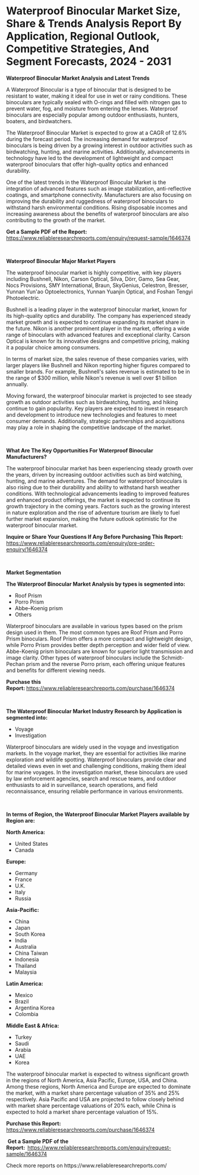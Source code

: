 <p><h1>Waterproof Binocular Market Size, Share & Trends Analysis Report By Application, Regional Outlook, Competitive Strategies, And Segment Forecasts, 2024 - 2031</h1></p><p><strong>Waterproof Binocular Market Analysis and Latest Trends</strong></p>
<p><p>A Waterproof Binocular is a type of binocular that is designed to be resistant to water, making it ideal for use in wet or rainy conditions. These binoculars are typically sealed with O-rings and filled with nitrogen gas to prevent water, fog, and moisture from entering the lenses. Waterproof binoculars are especially popular among outdoor enthusiasts, hunters, boaters, and birdwatchers.</p><p>The Waterproof Binocular Market is expected to grow at a CAGR of 12.6% during the forecast period. The increasing demand for waterproof binoculars is being driven by a growing interest in outdoor activities such as birdwatching, hunting, and marine activities. Additionally, advancements in technology have led to the development of lightweight and compact waterproof binoculars that offer high-quality optics and enhanced durability.</p><p>One of the latest trends in the Waterproof Binocular Market is the integration of advanced features such as image stabilization, anti-reflective coatings, and smartphone connectivity. Manufacturers are also focusing on improving the durability and ruggedness of waterproof binoculars to withstand harsh environmental conditions. Rising disposable incomes and increasing awareness about the benefits of waterproof binoculars are also contributing to the growth of the market.</p></p>
<p><strong>Get a Sample PDF of the Report:&nbsp;</strong> <a href="https://www.reliableresearchreports.com/enquiry/request-sample/1646374">https://www.reliableresearchreports.com/enquiry/request-sample/1646374</a></p>
<p>&nbsp;</p>
<p><strong>Waterproof Binocular Major Market Players</strong></p>
<p><p>The waterproof binocular market is highly competitive, with key players including Bushnell, Nikon, Carson Optical, Silva, Dörr, Gamo, Sea Gear, Nocs Provisions, SMY International, Braun, SkyGenius, Celestron, Bresser, Yunnan Yun'ao Optoelectronics, Yunnan Yuanjin Optical, and Foshan Tengyi Photoelectric.</p><p>Bushnell is a leading player in the waterproof binocular market, known for its high-quality optics and durability. The company has experienced steady market growth and is expected to continue expanding its market share in the future. Nikon is another prominent player in the market, offering a wide range of binoculars with advanced features and exceptional clarity. Carson Optical is known for its innovative designs and competitive pricing, making it a popular choice among consumers.</p><p>In terms of market size, the sales revenue of these companies varies, with larger players like Bushnell and Nikon reporting higher figures compared to smaller brands. For example, Bushnell's sales revenue is estimated to be in the range of $300 million, while Nikon's revenue is well over $1 billion annually.</p><p>Moving forward, the waterproof binocular market is projected to see steady growth as outdoor activities such as birdwatching, hunting, and hiking continue to gain popularity. Key players are expected to invest in research and development to introduce new technologies and features to meet consumer demands. Additionally, strategic partnerships and acquisitions may play a role in shaping the competitive landscape of the market.</p></p>
<p>&nbsp;</p>
<p><strong>What Are The Key Opportunities For Waterproof Binocular Manufacturers?</strong></p>
<p><p>The waterproof binocular market has been experiencing steady growth over the years, driven by increasing outdoor activities such as bird watching, hunting, and marine adventures. The demand for waterproof binoculars is also rising due to their durability and ability to withstand harsh weather conditions. With technological advancements leading to improved features and enhanced product offerings, the market is expected to continue its growth trajectory in the coming years. Factors such as the growing interest in nature exploration and the rise of adventure tourism are likely to fuel further market expansion, making the future outlook optimistic for the waterproof binocular market.</p></p>
<p><strong>Inquire or Share Your Questions If Any Before Purchasing This Report:</strong> <a href="https://www.reliableresearchreports.com/enquiry/pre-order-enquiry/1646374">https://www.reliableresearchreports.com/enquiry/pre-order-enquiry/1646374</a></p>
<p>&nbsp;</p>
<p><strong>Market Segmentation</strong></p>
<p><strong>The Waterproof Binocular Market Analysis by types is segmented into:</strong></p>
<p><ul><li>Roof Prism</li><li>Porro Prism</li><li>Abbe–Koenig prism</li><li>Others</li></ul></p>
<p><p>Waterproof binoculars are available in various types based on the prism design used in them. The most common types are Roof Prism and Porro Prism binoculars. Roof Prism offers a more compact and lightweight design, while Porro Prism provides better depth perception and wider field of view. Abbe-Koenig prism binoculars are known for superior light transmission and image clarity. Other types of waterproof binoculars include the Schmidt-Pechan prism and the reverse Porro prism, each offering unique features and benefits for different viewing needs.</p></p>
<p><strong>Purchase this Report:&nbsp;</strong><a href="https://www.reliableresearchreports.com/purchase/1646374">https://www.reliableresearchreports.com/purchase/1646374</a></p>
<p>&nbsp;</p>
<p><strong>The Waterproof Binocular Market Industry Research by Application is segmented into:</strong></p>
<p><ul><li>Voyage</li><li>Investigation</li></ul></p>
<p><p>Waterproof binoculars are widely used in the voyage and investigation markets. In the voyage market, they are essential for activities like marine exploration and wildlife spotting. Waterproof binoculars provide clear and detailed views even in wet and challenging conditions, making them ideal for marine voyages. In the investigation market, these binoculars are used by law enforcement agencies, search and rescue teams, and outdoor enthusiasts to aid in surveillance, search operations, and field reconnaissance, ensuring reliable performance in various environments.</p></p>
<p>&nbsp;</p>
<p><strong>In terms of Region, the Waterproof Binocular Market Players available by Region are:</strong></p>
<p>
    <p> <strong> North America: </strong>
        <ul>
            <li>United States</li>
            <li>Canada</li>
        </ul>
        </p> 
    <p> <strong> Europe: </strong>
        <ul>
            <li>Germany</li>
            <li>France</li>
            <li>U.K.</li>
            <li>Italy</li>
            <li>Russia</li>
        </ul>
        </p> 
    <p> <strong> Asia-Pacific: </strong>
        <ul>
            <li>China</li>
            <li>Japan</li>
            <li>South Korea</li>
            <li>India</li>
            <li>Australia</li>
            <li>China Taiwan</li>
            <li>Indonesia</li>
            <li>Thailand</li>
            <li>Malaysia</li>
        </ul>
        </p> 
    <p> <strong> Latin America: </strong>
        <ul>
            <li>Mexico</li>
            <li>Brazil</li>
            <li>Argentina Korea</li>
            <li>Colombia</li>
        </ul>
        </p> 
    <p> <strong> Middle East & Africa: </strong>
        <ul>
            <li>Turkey</li>
            <li>Saudi</li>
            <li>Arabia</li>
            <li>UAE</li>
            <li>Korea</li>
        </ul>
    </p>
    </p>
<p><p>The waterproof binocular market is expected to witness significant growth in the regions of North America, Asia Pacific, Europe, USA, and China. Among these regions, North America and Europe are expected to dominate the market, with a market share percentage valuation of 35% and 25% respectively. Asia Pacific and USA are projected to follow closely behind with market share percentage valuations of 20% each, while China is expected to hold a market share percentage valuation of 15%.</p></p>
<p><strong>Purchase this Report: </strong><a href="https://www.reliableresearchreports.com/purchase/1646374">https://www.reliableresearchreports.com/purchase/1646374</a></p>
<p>&nbsp;<strong>Get a Sample PDF of the Report:&nbsp;&nbsp;</strong><a href="https://www.reliableresearchreports.com/enquiry/request-sample/1646374">https://www.reliableresearchreports.com/enquiry/request-sample/1646374</a></p>
<p><strong></strong></p>
<p>Check more reports on https://www.reliableresearchreports.com/</p>